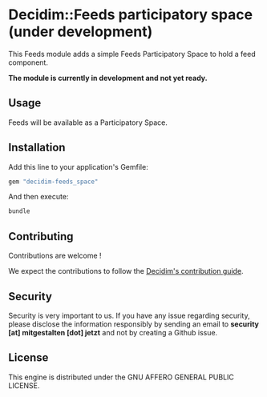 # Decidim::Feeds participatory space (under development)

This Feeds module adds a simple Feeds Participatory Space to hold a feed component.

**The module is currently in development and not yet ready.**

## Usage

Feeds will be available as a Participatory Space.

## Installation

Add this line to your application's Gemfile:

```ruby
gem "decidim-feeds_space"
```

And then execute:

```bash
bundle
```

## Contributing

Contributions are welcome !

We expect the contributions to follow the [Decidim's contribution guide](https://github.com/decidim/decidim/blob/develop/CONTRIBUTING.adoc).

## Security

Security is very important to us. If you have any issue regarding security, please disclose the information responsibly by sending an email to __security [at] mitgestalten [dot] jetzt__ and not by creating a Github issue.

## License

This engine is distributed under the GNU AFFERO GENERAL PUBLIC LICENSE.
